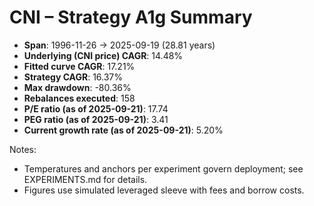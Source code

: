 # CNI – Strategy A1g Summary

- **Span**: 1996-11-26 → 2025-09-19 (28.81 years)
- **Underlying (CNI price) CAGR**: 14.48%
- **Fitted curve CAGR**: 17.21%
- **Strategy CAGR**: 16.37%
- **Max drawdown**: -80.36%
- **Rebalances executed**: 158
- **P/E ratio (as of 2025-09-21)**: 17.74
- **PEG ratio (as of 2025-09-21)**: 3.41
- **Current growth rate (as of 2025-09-21)**: 5.20%

Notes:

- Temperatures and anchors per experiment govern deployment; see EXPERIMENTS.md for details.
- Figures use simulated leveraged sleeve with fees and borrow costs.

